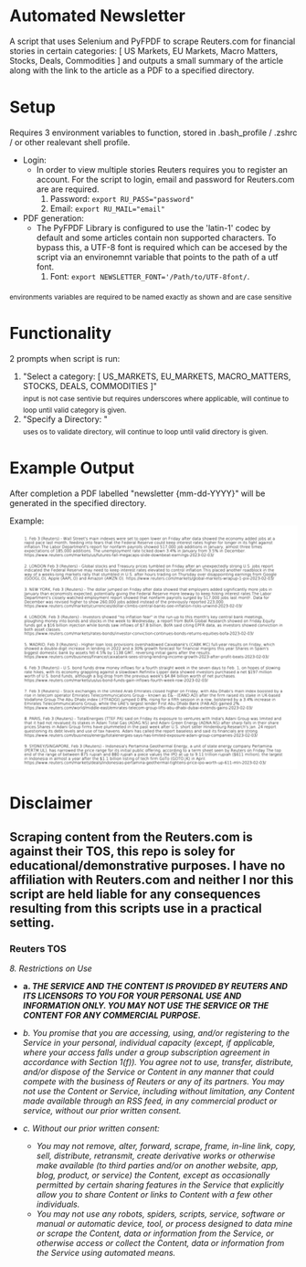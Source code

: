 # Automated Newsletter #

A script that uses Selenium and PyFPDF to scrape Reuters.com for financial stories in certain categories: [ US Markets, EU Markets, Macro Matters, Stocks, Deals, Commodities ]
and outputs a small summary of the article along with the link to the article as a PDF to a specified directory.

# Setup 

Requires 3 environment variables to function, stored in .bash_profile / .zshrc / or other realevant shell profile. 

- Login:
  - In order to view multiple stories Reuters requires you to register an account. For the script to login, email and password for Reuters.com are are required.
    1. Password: 
    `export RU_PASS="password"`
    2. Email:
    `export RU_MAIL="email"`
- PDF generation:
  - The PyFPDF Library is configured to use the 'latin-1' codec by default and some articles contain non supported characters. To bypass this, a UTF-8 font is required which can be accesed by the script via an environemnt variable that points to the path of a utf font.
    1. Font:
    `export NEWSLETTER_FONT='/Path/to/UTF-8font/`. 
    
<sub> environments variables are required to be named exactly as shown and are case sensitive</sub>   
# Functionality

2 prompts when script is run:
1. "Select a category: [ US_MARKETS, EU_MARKETS, MACRO_MATTERS, STOCKS, DEALS, COMMODITIES ]"   
<sub> input is not case sentivie but requires underscores where applicable, will continue to loop until valid category is given.</sub>   
2. "Specify a Directory: "  
<sub> uses os to validate directory, will continue to loop until valid directory is given.</sub>  

# Example Output

After completion a PDF labelled "newsletter {mm-dd-YYYY}" will be generated in the specified directory.  

Example:
<img src='example_img.png'>


# Disclaimer

**Scraping content from the Reuters.com is against their TOS, this repo is soley for educational/demonstrative purposes.  I have no affiliation with Reuters.com and neither I nor this script are held liable for any consequences resulting from this scripts use in a practical setting.**
---------------------------------
 ### Reuters TOS
 *8. Restrictions on Use*

  - **a. _THE SERVICE AND THE CONTENT IS PROVIDED BY REUTERS AND ITS LICENSORS TO YOU FOR YOUR PERSONAL USE AND INFORMATION ONLY. YOU MAY NOT USE THE SERVICE OR THE CONTENT FOR ANY COMMERCIAL PURPOSE._**

  - *b. You promise that you are accessing, using, and/or registering to the Service in your personal, individual capacity (except, if applicable, where your access falls under a group subscription agreement in accordance with Section 1(f)). You agree not to use, transfer, distribute, and/or dispose of the Service or Content in any manner that could compete with the business of Reuters or any of its partners. You may not use the Content or Service, including without limitation, any Content made available through an RSS feed, in any commercial product or service, without our prior written consent.*

  - *c. Without our prior written consent:*

    - *You may not remove, alter, forward, scrape, frame, in-line link, copy, sell, distribute, retransmit, create derivative works or otherwise make available (to third parties and/or on another website, app, blog, product, or service) the Content, except as occasionally permitted by certain sharing features in the Service that explicitly allow you to share Content or links to Content with a few other individuals.*
    - *You may not use any robots, spiders, scripts, service, software or manual or automatic device, tool, or process designed to data mine or scrape the Content, data or information from the Service, or otherwise access or collect the Content, data or information from the Service using automated means.*
